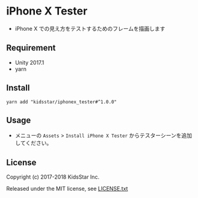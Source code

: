 # iPhone X Tester

* iPhone X での見え方をテストするためのフレームを描画します

## Requirement

* Unity 2017.1
* yarn

## Install

```shell
yarn add "kidsstar/iphonex_tester#^1.0.0"
```

## Usage

* メニューの `Assets` &gt; `Install iPhone X Tester` からテスターシーンを追加してください。

## License

Copyright (c) 2017-2018 KidsStar Inc.

Released under the MIT license, see [LICENSE.txt](LICENSE.txt)


